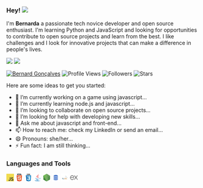 ### Hey! <img src="https://media.giphy.com/media/hvRJCLFzcasrR4ia7z/giphy.gif" width="25">

<p>
  I'm <b>Bernarda</b> a passionate tech novice developer and open source enthusiast. I'm learning Python and JavaScript and looking for opportunities to contribute to open source projects and learn from the best. I like challenges and I look for innovative projects that can make a difference in people's lives.
</p>


<a href = "mailto:ireneteresa13@gmail.com"><img src="https://img.shields.io/badge/-Gmail-%23333?style=for-the-badge&logo=gmail&logoColor=white" target="_blank"></a>
<a href="https://www.linkedin.com/in/irene-teresa-979118256" target="_blank"><img src="https://img.shields.io/badge/-LinkedIn-%230077B5?style=for-the-badge&logo=linkedin&logoColor=white" target="_blank"></a> 

[![Bernard Gonçalves](https://img.shields.io/badge/Bernarda-Gonçalves-<COLOR>.svg)](https://shields.io/) ![Profile Views](https://komarev.com/ghpvc/?username=bernardagoncalves&color=green) ![Followers](https://img.shields.io/github/followers/bernardagoncalves) ![Stars](https://img.shields.io/github/stars/bernardagoncalves?label=Profile%20Stars&logo=Profile%20stars&logoColor=g) 

Here are some ideas to get you started:

- 🔭 I’m currently working on a game using javascript...
- 🌱 I’m currently learning node.js and javascript...
- 👯 I’m looking to collaborate on open source projects...
- 🤔 I’m looking for help with developing new skills...
- 💬 Ask me about javascript and front-end...
- 📫 How to reach me: check my LinkedIn or send an email...
- 😄 Pronouns: she/her...
- ⚡ Fun fact: I am still thinking...

### Languages and Tools 
<code><img height="20" src="https://raw.githubusercontent.com/github/explore/80688e429a7d4ef2fca1e82350fe8e3517d3494d/topics/javascript/javascript.png"></code>
<code><img height="20" src="https://raw.githubusercontent.com/github/explore/80688e429a7d4ef2fca1e82350fe8e3517d3494d/topics/html/html.png"></code>
<code><img height="20" src="https://raw.githubusercontent.com/github/explore/80688e429a7d4ef2fca1e82350fe8e3517d3494d/topics/css/css.png"></code>
<code><img height="20" src="https://raw.githubusercontent.com/devicons/devicon/master/icons/java/java-original.svg"></code>
<code><img height="20" src="https://raw.githubusercontent.com/github/explore/80688e429a7d4ef2fca1e82350fe8e3517d3494d/topics/nodejs/nodejs.png"></code>
<code><img height="20" src="https://raw.githubusercontent.com/github/explore/80688e429a7d4ef2fca1e82350fe8e3517d3494d/topics/sql/sql.png"></code>
<code><img height="20" src="https://raw.githubusercontent.com/github/explore/80688e429a7d4ef2fca1e82350fe8e3517d3494d/topics/mysql/mysql.png"></code>
<code><img height="20" src="https://raw.githubusercontent.com/devicons/devicon/master/icons/express/express-original.svg"></code>
